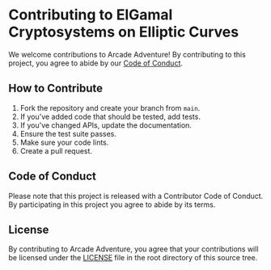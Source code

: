 <!-- 
    Replace all Arcade Adventure
-->

# Contributing to ElGamal Cryptosystems on Elliptic Curves

We welcome contributions to Arcade Adventure! By contributing to this project, you agree to abide by our [Code of Conduct](CODE_OF_CONDUCT.md).

## How to Contribute

1. Fork the repository and create your branch from `main`.
2. If you've added code that should be tested, add tests.
3. If you've changed APIs, update the documentation.
4. Ensure the test suite passes.
5. Make sure your code lints.
6. Create a pull request.

## Code of Conduct

Please note that this project is released with a Contributor Code of Conduct. By participating in this project you agree to abide by its terms.

## License

By contributing to Arcade Adventure, you agree that your contributions will be licensed under the [LICENSE](LICENSE) file in the root directory of this source tree.
